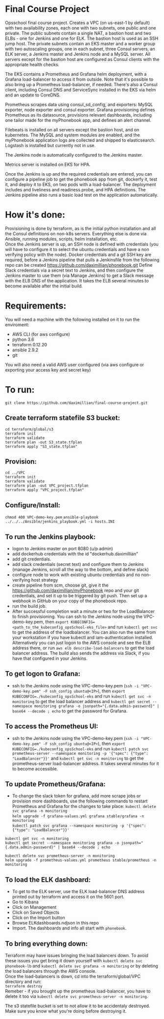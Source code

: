 # Final Course Project
Opsschool final course project. Creates a VPC (on us-east-1 by default) with two availability zones, 
each one with two subnets, one public and one private. The public subnets contain a single NAT, a bastion 
host and two ELBs - one for Jenkins and one for ELK. The bastion host is used as an SSH jump host.
The private subnets contain an EKS master and a worker group with two autoscaling groups, one in each subnet, 
three Consul servers, an ELK server, a Jenkins master and Jenkins node and a MySQL server. All servers except for 
the bastion host are configured as Consul clients with the appropriate health checks.

The EKS contains a Prometheus and Grafana helm deployment, with a Grafana load-balancer to access it from outside.
Note that it's possible to also bring up a Prometheus load-balancer, if needed. There's also a Consul client, 
including Consul DNS and ServiceSync installed in the EKS via helm and an update to CoreDNS.

Prometheus scrapes data using consul_sd_config, and exporters: MySQL exporter, node exporter and consul exporter. 
Grafana provisioning defines Prometheus as its datasource, provisions relevant dashboards, including one tailor 
made for the myPhonebook app, and defines an alert channel.

Filebeats is installed on all servers except the bastion host, and on kubernetes. The MySQL and system modules are
enabled, and the myPhonebook application logs are collected and shipped to elasticsearch. Logstash is installed 
but currently not in use.

The Jenkins node is automatically configured to the Jenkins master. 

Metrics server is installed on EKS for HPA.

Once the Jenkins is up and the required credentials are entered, you can configure a pipeline job to get the 
phonebook app from git, dockerfy it, test it, and deploy it to EKS, on two pods with a load-balancer. 
The deployment includes and liveliness and readiness probe, and HPA definitions. 
The Jenkins pipeline also runs a basic load test on the application automatically. 

# How it's done:
Provisioning is done by terraform, as is the initial python installation and all the Consul definitions on non-k8s
servers.
Everything else is done via Ansible, running modules, scripts, helm installation, etc.  
Once the Jenkins server is up, an SSH node is defined with credentials (you will have to configure it to
select the ubuntu credentials and have a non verifying policy with the node). Docker credentials and a git
SSH key are required, before a Jenkins pipeline that pulls a Jenkinsfile from the following repo can be created
https://github.com/daximillian/phonebook.git
Define Slack credentials via a secret text to Jenkins, and then configure the Jenkins master to use them (via 
Manage Jenkins) to get a Slack message with the ELB DNS of the application. It takes the ELB several minutes to 
become available after the initial build.

# Requirements:
You will need a machine with the following installed on it to run the enviroment:
- AWS CLI (for aws configure)
- python 3.6
- terraform 0.12.20
- ansible 2.9.2 
- git

You will also need a valid AWS user configured (via aws configure or exporting your access key and secret key) 

# To run:
`git clone https://github.com/daximillian/final-course-project.git`

## Create terraform statefile S3 bucket: 
`cd terraform/global/s3`  
`terraform init`  
`terraform validate`  
`terraform plan -out S3_state.tfplan`  
`terraform apply "S3_state.tfplan"`  

## Provision:
`cd ../VPC `  
`terraform init`  
`terraform validate`  
`terraform plan -out VPC_project.tfplan`  
`terraform apply "VPC_project.tfplan"`  

## Configure/Install:
`chmod 400 VPC-demo-key.pem`
`ansible-playbook ../../../Ansible/jenkins_playbook.yml -i hosts.INI`

## To run the Jenkins playbook:
- logon to Jenkins master on port 8080 (u/p admin)
- add dockerhub credentials with the id "dockerhub.daximillian"
- add git credentials.
- add slack credentials (secret text) and configure them to Jenkins (manage Jenkins, scroll all the way to the bottom, and define slack)
- configure node to work with existing ubuntu credentials and no non-verifying host strategy
- create pipeline from scm, choose git, give it the https://github.com/daximillian/myPhonebook repo and 
your git credentials, and set it up to be triggered by git push. Then set up a webhook in GitHub on your copy of the 
phonebook repo.
- run the build job.
- After successful completion wait a minute or two for the LoadBalancer to finish provisioning. You can ssh to the 
Jenkins node using the VPC-demo-key.pem, then `export KUBECONFIG=<path_to_the_kubeconfig_opsSchool-eks_file>` and run 
`kubectl get svc` to get the address of the loadbalancer. You can also run the same from your workstation if you have kubectl and 
iam-authentication installed. Alternatively you can just logon to the AWS console and see the ELB address there,
or run `aws elb describe-load-balancers` to get the load balancer address. The build also sends the address via Slack, if you have 
that configured in your Jenkins.

## To get logon to Grafana:
- ssh to the Jenkins node using the VPC-demo-key.pem (`ssh -i "VPC-demo-key.pem" -F ssh_config ubuntu@<IP>`), then `export KUBECONFIG=./kubeconfig_opsSchool-eks` and run `kubectl get svc -n monitoring` to get the load balancer address and 
`kubectl get secret --namespace monitoring grafana -o jsonpath="{.data.admin-password}" | base64 --decode ; echo`
to get the password for Grafana.

## To access the Prometheus UI:
-  ssh to the Jenkins node using the VPC-demo-key.pem (`ssh -i "VPC-demo-key.pem" -F ssh_config ubuntu@<IP>`), then `export KUBECONFIG=./kubeconfig_opsSchool-eks` and run `kubectl patch svc prometheus-server --namespace monitoring -p '{"spec": {"type": "LoadBalancer"}}'` and `kubectl get svc -n monitoring` to get the prometheus-server load-balancer address. It takes several minutes for it to become accessible.

## To update Prometheus/Grafana:
- To change the slack token for grafana, add more scrape jobs or provision more dashboards, use the following commands to restart Prometheus and Grafana for the changes to take place:
`kubectl delete svc grafana -n monitoring`  
`helm upgrade -f grafana-values.yml grafana stable/grafana -n monitoring`  
`kubectl patch svc grafana --namespace monitoring -p '{"spec": {"type": "LoadBalancer"}}'`  

`kubectl get svc -n monitoring`  
`kubectl get secret --namespace monitoring grafana -o jsonpath="{.data.admin-password}" | base64 --decode ; echo`  


`kubectl delete svc prometheus-server -n monitoring`  
`helm upgrade -f prometheus-values.yml prometheus stable/prometheus -n monitoring`  

## To load the ELK dashboard:
- To get to the ELK server, use the ELK load-balancer DNS address printed out by terraform and access it on the 5601 port.
- Go to Kibana
- Click on Management
- Click on Saved Objects
- Click on the Import button
- Browse ELKdashboards.ndjson in this repo
- Import. The dashboards and info all start with `phonebook`.

## To bring everything down:
Terraform may have issues bringing the load balancers down. To avoid these issues you get bring it down yourself with `kubectl delete svc phonebook-lb` and `kubectl delete svc grafana -n monitoring` or by deleting the load balancers through the AWS console.  
Once the load-balancers is down, cd into the terraform/global/VPC directory and run:  
`terraform destroy`  
Remeber - if you brought up the prometheus load-balancer, you have to delete it too via `kubectl delete svc prometheus-server -n monitoring`. 

The s3 statefile bucket is set to not allow it to be accidentaly destroyed. Make sure you know what you're doing before
destroying it.